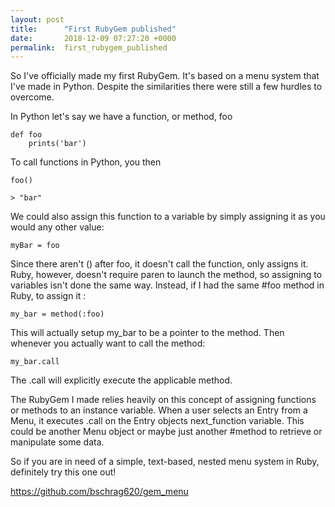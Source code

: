 ```yaml
---
layout: post
title:      "First RubyGem published"
date:       2018-12-09 07:27:20 +0000
permalink:  first_rubygem_published
---
```



So I've officially made my first RubyGem. It's based on a menu system that I've made in Python. Despite the similarities there were still a few hurdles to overcome.

In Python let's say we have a function, or method, foo
```
def foo
    prints('bar')

```

To call functions in Python, you then
```
foo()

> "bar"
```

We could also assign this function to a variable by simply assigning it as you would any other value:
```
myBar = foo
```

Since there aren't () after foo, it doesn't call the function, only assigns it. Ruby, however, doesn't require paren to launch the method, so assigning to variables isn't done the same way. Instead, if I had the same #foo method in Ruby, to assign it :
```
my_bar = method(:foo)
```

This will actually setup my_bar to be a pointer to the method. Then whenever you actually want to call the method:

```
my_bar.call
```

The .call will explicitly execute the applicable method. 

The RubyGem I made relies heavily on this concept of assigning functions or methods to an instance variable. When a user selects an Entry from a Menu, it executes .call on the Entry objects next_function variable. This could be another Menu object or maybe just another #method to retrieve or manipulate some data. 

So if you are in need of a simple, text-based, nested menu system in Ruby, definitely try this one out!

https://github.com/bschrag620/gem_menu
